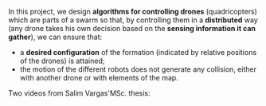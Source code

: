 
In this project, we design **algorithms for controlling drones** (quadricopters) which are parts of a swarm so that, by controlling them in a **distributed** way (any drone takes his own decision based on the **sensing information it can gather**), we can ensure that:

* a **desired configuration** of the formation (indicated by relative positions of the drones) is attained;
* the motion of the different robots does not generate any collision, either with another drone or with elements of the map.

Two videos from Salim Vargas'MSc. thesis:
